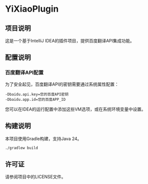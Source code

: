# YiXiaoPlugin

## 项目说明

这是一个基于IntelliJ IDEA的插件项目，提供百度翻译API集成功能。

## 配置说明

### 百度翻译API配置

为了安全起见，百度翻译API的密钥需要通过系统属性配置：

```
-Dbaidu.api.key=您的百度API密钥
-Dbaidu.app.id=您的百度APP_ID
```

您可以在IDEA的运行配置中添加这些VM选项，或在系统环境变量中设置。

## 构建说明

本项目使用Gradle构建，支持Java 24。

```bash
./gradlew build
```

## 许可证

请参阅项目中的LICENSE文件。
